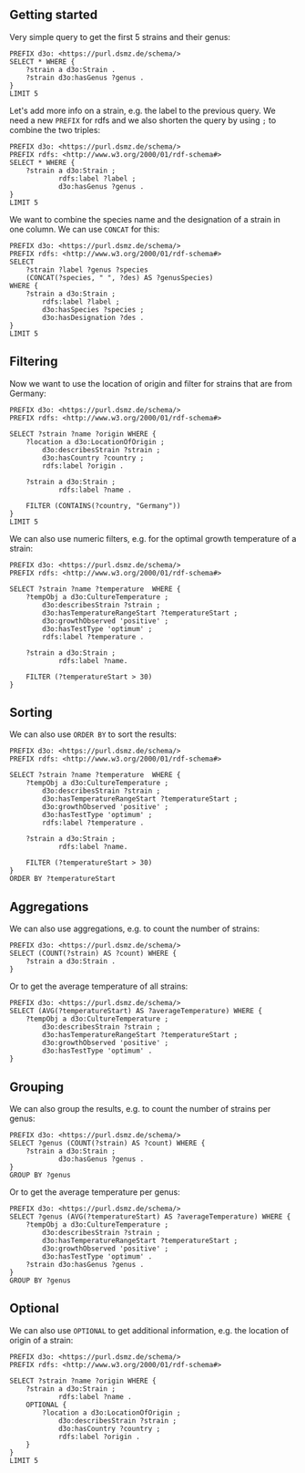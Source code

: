 ## Getting started

Very simple query to get the first 5 strains and their genus:

```sparql
PREFIX d3o: <https://purl.dsmz.de/schema/>
SELECT * WHERE {
    ?strain a d3o:Strain .
    ?strain d3o:hasGenus ?genus .
} 
LIMIT 5
```

Let's add more info on a strain, e.g. the label to the previous query. We need a new `PREFIX` for rdfs and we also shorten the query by using `;` to combine the two triples:

```sparql
PREFIX d3o: <https://purl.dsmz.de/schema/>
PREFIX rdfs: <http://www.w3.org/2000/01/rdf-schema#>
SELECT * WHERE {
    ?strain a d3o:Strain ;
            rdfs:label ?label ;
            d3o:hasGenus ?genus .
}
LIMIT 5
```

We want to combine the species name and the designation of a strain in one column. We can use `CONCAT` for this:

```sparql
PREFIX d3o: <https://purl.dsmz.de/schema/>
PREFIX rdfs: <http://www.w3.org/2000/01/rdf-schema#>
SELECT 
    ?strain ?label ?genus ?species 
    (CONCAT(?species, " ", ?des) AS ?genusSpecies) 
WHERE {
    ?strain a d3o:Strain ;
        rdfs:label ?label ;
        d3o:hasSpecies ?species ;
        d3o:hasDesignation ?des .
}
LIMIT 5
```


## Filtering
Now we want to use the location of origin and filter for strains that are from Germany:

```sparql
PREFIX d3o: <https://purl.dsmz.de/schema/>
PREFIX rdfs: <http://www.w3.org/2000/01/rdf-schema#>

SELECT ?strain ?name ?origin WHERE {
    ?location a d3o:LocationOfOrigin ;
        d3o:describesStrain ?strain ;
        d3o:hasCountry ?country ;
		rdfs:label ?origin .

    ?strain a d3o:Strain ;
            rdfs:label ?name .

    FILTER (CONTAINS(?country, "Germany"))
}
LIMIT 5
```

We can also use numeric filters, e.g. for the optimal growth temperature of a strain:

```sparql
PREFIX d3o: <https://purl.dsmz.de/schema/>
PREFIX rdfs: <http://www.w3.org/2000/01/rdf-schema#>

SELECT ?strain ?name ?temperature  WHERE {
    ?tempObj a d3o:CultureTemperature ;
        d3o:describesStrain ?strain ;
        d3o:hasTemperatureRangeStart ?temperatureStart ;
        d3o:growthObserved 'positive' ;
        d3o:hasTestType 'optimum' ;
		rdfs:label ?temperature .

    ?strain a d3o:Strain ;
            rdfs:label ?name.

    FILTER (?temperatureStart > 30)
}
```

## Sorting

We can also use `ORDER BY` to sort the results:

```sparql
PREFIX d3o: <https://purl.dsmz.de/schema/>
PREFIX rdfs: <http://www.w3.org/2000/01/rdf-schema#>

SELECT ?strain ?name ?temperature  WHERE {
    ?tempObj a d3o:CultureTemperature ;
        d3o:describesStrain ?strain ;
        d3o:hasTemperatureRangeStart ?temperatureStart ;
        d3o:growthObserved 'positive' ;
        d3o:hasTestType 'optimum' ;
        rdfs:label ?temperature .

    ?strain a d3o:Strain ;
            rdfs:label ?name.

    FILTER (?temperatureStart > 30)
}
ORDER BY ?temperatureStart
```

## Aggregations

We can also use aggregations, e.g. to count the number of strains:

```sparql
PREFIX d3o: <https://purl.dsmz.de/schema/>
SELECT (COUNT(?strain) AS ?count) WHERE {
    ?strain a d3o:Strain .
}
```

Or to get the average temperature of all strains:

```sparql
PREFIX d3o: <https://purl.dsmz.de/schema/>
SELECT (AVG(?temperatureStart) AS ?averageTemperature) WHERE {
    ?tempObj a d3o:CultureTemperature ;
        d3o:describesStrain ?strain ;
        d3o:hasTemperatureRangeStart ?temperatureStart ;
        d3o:growthObserved 'positive' ;
        d3o:hasTestType 'optimum' .
}
```

## Grouping

We can also group the results, e.g. to count the number of strains per genus:

```sparql
PREFIX d3o: <https://purl.dsmz.de/schema/>
SELECT ?genus (COUNT(?strain) AS ?count) WHERE {
    ?strain a d3o:Strain ;
            d3o:hasGenus ?genus .
}
GROUP BY ?genus
```

Or to get the average temperature per genus:

```sparql
PREFIX d3o: <https://purl.dsmz.de/schema/>
SELECT ?genus (AVG(?temperatureStart) AS ?averageTemperature) WHERE {
    ?tempObj a d3o:CultureTemperature ;
        d3o:describesStrain ?strain ;
        d3o:hasTemperatureRangeStart ?temperatureStart ;
        d3o:growthObserved 'positive' ;
        d3o:hasTestType 'optimum' .
    ?strain d3o:hasGenus ?genus .
}
GROUP BY ?genus
```

## Optional

We can also use `OPTIONAL` to get additional information, e.g. the location of origin of a strain:

```sparql
PREFIX d3o: <https://purl.dsmz.de/schema/>
PREFIX rdfs: <http://www.w3.org/2000/01/rdf-schema#>

SELECT ?strain ?name ?origin WHERE {
    ?strain a d3o:Strain ;
            rdfs:label ?name .
    OPTIONAL {
        ?location a d3o:LocationOfOrigin ;
            d3o:describesStrain ?strain ;
            d3o:hasCountry ?country ;
            rdfs:label ?origin .
    }
}
LIMIT 5
```


